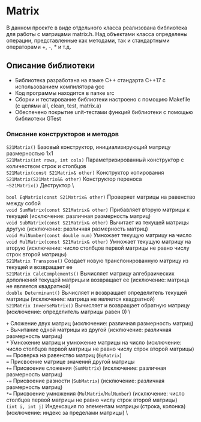 # Matrix

В данном проекте в виде отдельного класса реализована библиотека для работы с матрицами matrix.h. Над объектами класса определены операции, представленные как методами, так и стандартными операторами +, -, * и т.д.

## Описание библиотеки

- Библиотека разработана на языке C++ стандарта C++17 с использованием компилятора gcc
- Код программы находится в папке src
- Сборки и тестирование библиотеки настроено с помощию Makefile (с целями all, clean, test, matrix.a)
- Обеспечено покрытие unit-тестами функций библиотеки c помощью библиотеки GTest

### Описание конструкторов и методов

 `S21Matrix()` Базовый конструктор, инициализирующий матрицу размерностью 1х1 \
 `S21Matrix(int rows, int cols)` Параметризированный конструктор с количеством строк и столбцов \
 `S21Matrix(const S21Matrix& other)` Конструктор копирования \
 `S21Matrix(S21Matrix&& other)` Конструктор переноса \
 `~S21Matrix()` Деструктор \

 `bool EqMatrix(const S21Matrix& other)` Проверяет матрицы на равенство между собой \
 `void SumMatrix(const S21Matrix& other)` Прибавляет вторую матрицы к текущей (исключение: различная размерность матриц) \
 `void SubMatrix(const S21Matrix& other)` Вычитает из текущей матрицы другую (исключение: различная размерность матриц) \
 `void MulNumber(const double num)` Умножает текущую матрицу на число \
 `void MulMatrix(const S21Matrix& other)` Умножает текущую матрицу на вторую (исключение: число столбцов первой матрицы не равно числу строк второй матрицы) \
 `S21Matrix Transpose()` Создает новую транспонированную матрицу из текущей и возвращает ее \
 `S21Matrix CalcComplements()` Вычисляет матрицу алгебраических дополнений текущей матрицы и возвращает ее (исключение: матрица не является квадратной) \
 `double Determinant()` Вычисляет и возвращает определитель текущей матрицы (исключение: матрица не является квадратной) \
 `S21Matrix InverseMatrix()` Вычисляет и возвращает обратную матрицу (исключение: определитель матрицы равен 0) \

 `+` Сложение двух матриц (исключение: различная размерность матриц) \
 `-` Вычитание одной матрицы из другой (исключение: различная размерность матриц) \
 `*` Умножение матриц и умножение матрицы на число (исключение: число столбцов первой матрицы не равно числу строк второй матрицы) \
 `==` Проверка на равенство матриц (`EqMatrix`) \
 `=` Присвоение матрице значений другой матрицы \
 `+=` Присвоение сложения (`SumMatrix`) (исключение: различная размерность матриц) \
 `-=` Присвоение разности (`SubMatrix`) (исключение: различная размерность матриц) \
 `*=` Присвоение умножения (`MulMatrix`/`MulNumber`) (исключение: число столбцов первой матрицы не равно числу строк второй матрицы) \
 `(int i, int j)` Индексация по элементам матрицы (строка, колонка) (исключение: индекс за пределами матрицы) \
